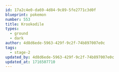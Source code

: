 ```yaml
---
id: 17a2c4e0-da69-4d84-9c89-5fe2771c3d0f
blueprint: pokemon
number: 553
title: Krookodile
types:
  - ground
  - dark
author: 4d8d6ede-5963-429f-9c2f-74b897007e0c
tags:
  - stage-2
updated_by: 4d8d6ede-5963-429f-9c2f-74b897007e0c
updated_at: 1716507710
---
```

